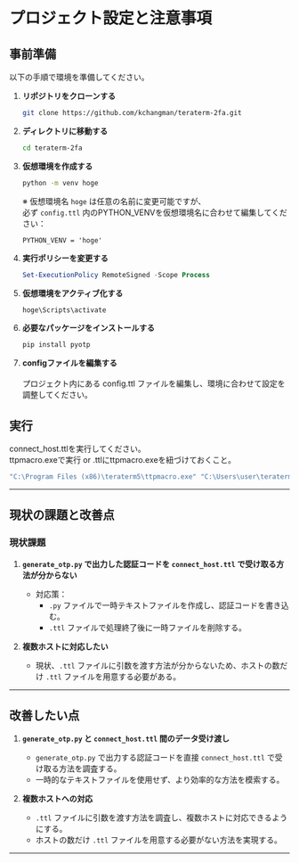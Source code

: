 # プロジェクト設定と注意事項

## 事前準備

以下の手順で環境を準備してください。
1. **リポジトリをクローンする**
   ```bash
   git clone https://github.com/kchangman/teraterm-2fa.git

2. **ディレクトリに移動する**
      ```bash
   cd teraterm-2fa

3. **仮想環境を作成する**
   ```bash
   python -m venv hoge
   ```
   ※ 仮想環境名 `hoge` は任意の名前に変更可能ですが、  
   必ず `config.ttl` 内のPYTHON_VENVを仮想環境名に合わせて編集してください：
   ```plain
   PYTHON_VENV = 'hoge'
   ```

4. **実行ポリシーを変更する**
   ```powershell
   Set-ExecutionPolicy RemoteSigned -Scope Process
   ```

5. **仮想環境をアクティブ化する**
   ```powershell
   hoge\Scripts\activate
   ```

6. **必要なパッケージをインストールする**
   ```bash
   pip install pyotp
   ```

7. **configファイルを編集する**
   <br><br>プロジェクト内にある config.ttl  ファイルを編集し、環境に合わせて設定を調整してください。

## 実行
   connect_host.ttlを実行してください。<br>
   ttpmacro.exeで実行 or .ttlにttpmacro.exeを紐づけておくこと。
   ```cmd
   "C:\Program Files (x86)\teraterm5\ttpmacro.exe" "C:\Users\user\teraterm-2fa\connect_host.ttl"
   ```

---

## 現状の課題と改善点

### 現状課題

1. **`generate_otp.py` で出力した認証コードを `connect_host.ttl` で受け取る方法が分からない**
   - 対応策：
     - `.py` ファイルで一時テキストファイルを作成し、認証コードを書き込む。
     - `.ttl` ファイルで処理終了後に一時ファイルを削除する。

2. **複数ホストに対応したい**
   - 現状、`.ttl` ファイルに引数を渡す方法が分からないため、ホストの数だけ `.ttl` ファイルを用意する必要がある。

---

## 改善したい点

1. **`generate_otp.py` と `connect_host.ttl` 間のデータ受け渡し**
   - `generate_otp.py` で出力する認証コードを直接 `connect_host.ttl` で受け取る方法を調査する。
   - 一時的なテキストファイルを使用せず、より効率的な方法を模索する。

2. **複数ホストへの対応**
   - `.ttl` ファイルに引数を渡す方法を調査し、複数ホストに対応できるようにする。
   - ホストの数だけ `.ttl` ファイルを用意する必要がない方法を実現する。

---
